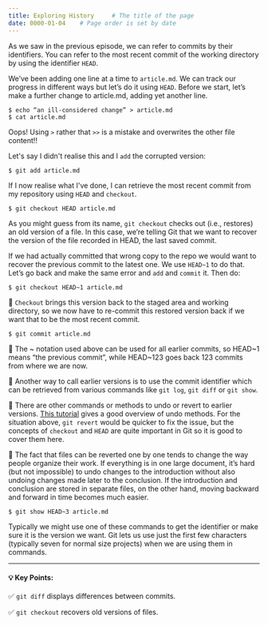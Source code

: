 ```yaml
---
title: Exploring History     # The title of the page
date: 0000-01-04    # Page order is set by date
---
```


As we saw in the previous episode, we can refer to commits by their identifiers. You can refer to the most recent commit of the working directory by using the identifier `HEAD`.

We’ve been adding one line at a time to `article.md`. We can track our progress in different ways but let’s do it using `HEAD`. Before we start, let’s make a further change to article.md, adding yet another line.

```
$ echo “an ill-considered change” > article.md
$ cat article.md
```
Oops! Using `>` rather that `>>` is a mistake and overwrites the other file content!!

Let's say I didn't realise this and I `add` the corrupted version:
```
$ git add article.md
```
If I now realise what I've done, I can retrieve the most recent commit from my repository using `HEAD` and `checkout`.
```
$ git checkout HEAD article.md
```
As you might guess from its name, `git checkout` checks out (i.e., restores) an old version of a file. In this case, we’re telling Git that we want to recover the version of the file recorded in HEAD, the last saved commit.

If we had actually committed that wrong copy to the repo we would want to recover the previous commit to the latest one. We use `HEAD~1` to do that. Let’s go back and make the same error and `add` and `commit` it. Then do:

```
$ git checkout HEAD~1 article.md
```

📌 `Checkout` brings this version back to the staged area and working directory, so we now have to re-commit this restored version back if we want that to be the most recent commit.

```
$ git commit article.md
```

📌 The ~ notation used above can be used for all earlier commits, so HEAD~1 means “the previous commit”, while HEAD~123 goes back 123 commits from where we are now.

📌 Another way to call earlier versions is to use the commit identifier which can be retrieved from various commands like `git log`, `git diff` or `git show`.

📌 There are other commands or methods to undo or revert to earlier versions. [This tutorial](https://www.atlassian.com/git/tutorials/undoing-changes) gives a good overview of undo methods. For the situation above, `git revert` would be quicker to fix the issue, but the concepts of `checkout` and `HEAD` are quite important in Git so it is good to cover them here.

📌 The fact that files can be reverted one by one tends to change the way people organize their work. If everything is in one large document, it’s hard (but not impossible) to undo changes to the introduction without also undoing changes made later to the conclusion. If the introduction and conclusion are stored in separate files, on the other hand, moving backward and forward in time becomes much easier.

```
$ git show HEAD~3 article.md
```

Typically we might use one of these commands to get the identifier or make sure it is the version we want.  Git lets us use just the first few characters (typically seven for normal size projects) when we are using them in commands.

***
#### 💡 Key Points:

✅ `git diff` displays differences between commits.

✅ `git checkout` recovers old versions of files.
